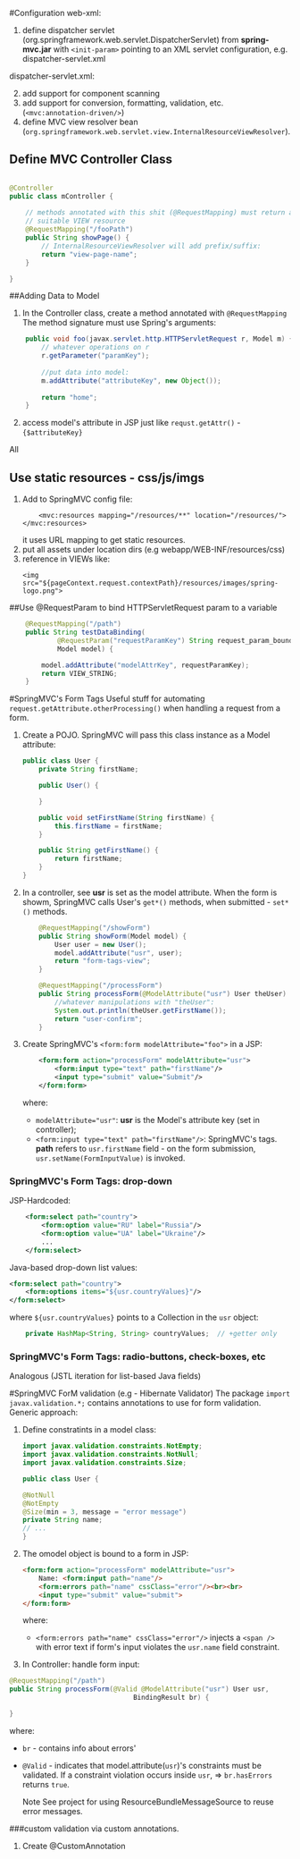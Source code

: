 #Configuration
web-xml:
1. define dispatcher servlet (org.springframework.web.servlet.DispatcherServlet)
from **spring-mvc.jar**
    with `<init-param>` pointing to an XML servlet configuration, e.g. dispatcher-servlet.xml

dispatcher-servlet.xml:

2. add support for component scanning 
3. add support for conversion, formatting, validation, etc. (`<mvc:annotation-driven/>`)
4. define MVC view resolver bean (`org.springframework.web.servlet.view.InternalResourceViewResolver`).

## Define MVC Controller Class

```java

@Controller
public class mController {
    
    // methods annotated with this shit (@RequestMapping) must return a string that is used to pick the 
    // suitable VIEW resource
    @RequestMapping("/fooPath")
    public String showPage() {
        // InternalResourceViewResolver will add prefix/suffix:
        return "view-page-name";
    }   

}
```

##Adding Data to Model
1. In the Controller class, create a method annotated with `@RequestMapping`
The method signature must use Spring's arguments:
```java
    public void foo(javax.servlet.http.HTTPServletRequest r, Model m) {
        // whatever operations on r
        r.getParameter("paramKey");
        
        //put data into model:
        m.addAttribute("attributeKey", new Object());
    
        return "home";
    }
```
2. access model's attribute in JSP just like `requst.getAttr()` - `{$attributeKey}`

All

## Use static resources - css/js/imgs
1. Add to SpringMVC config file:
    ```
        <mvc:resources mapping="/resources/**" location="/resources/"></mvc:resources>
    ```
    it uses URL mapping to get static resources.
2. put all assets under location dirs (e.g webapp/WEB-INF/resources/css)
3. reference in VIEWs like:
    ```
    <img src="${pageContext.request.contextPath}/resources/images/spring-logo.png"> 
    ```
   
##Use @RequestParam to bind HTTPServletRequest param to a variable

```java
    @RequestMapping("/path")
    public String testDataBinding(
            @RequestParam("requestParamKey") String request_param_bound,
            Model model) {

        model.addAttribute("modelAttrKey", requestParamKey);
        return VIEW_STRING;
    }
```

#SpringMVC's Form Tags
Useful stuff for automating `request.getAttribute.otherProcessing()` when handling a request
from a form.

1. Create a POJO. SpringMVC will pass this class instance as a Model attribute:
    ```java
    public class User {
        private String firstName;
    
        public User() {
    
        }
    
        public void setFirstName(String firstName) {
            this.firstName = firstName;
        }
    
        public String getFirstName() {
            return firstName;
        }
    }
    ```
 
 2. In a controller, see **usr** is set as the model attribute. When the form is showm, SpringMVC 
 calls User's `get*()` methods, when submitted - `set*()` methods.
     
    ```java
        @RequestMapping("/showForm")
        public String showForm(Model model) {
            User user = new User();
            model.addAttribute("usr", user);
            return "form-tags-view";
        }
    
        @RequestMapping("/processForm")
        public String processForm(@ModelAttribute("usr") User theUser) {
            //whatever manipulations with "theUser":        
            System.out.println(theUser.getFirstName());
            return "user-confirm";
        }
    ```
 
 
 3. Create SpringMVC's `<form:form modelAttribute="foo">` in a JSP:
    ```xml
        <form:form action="processForm" modelAttribute="usr">
            <form:input type="text" path="firstName"/>
            <input type="submit" value="Submit"/>
        </form:form>
    ```
    where:
    -  `modelAttribute="usr"`: **usr** is the Model's attribute key (set in controller);
    - `<form:input type="text" path="firstName"/>`: SpringMVC's tags. **path** refers to
    `usr.firstName` field - on the form submission, `usr.setName(FormInputValue)` is invoked. 
    
### SpringMVC's Form Tags: drop-down
JSP-Hardcoded:
```xml
    <form:select path="country">
        <form:option value="RU" label="Russia"/>
        <form:option value="UA" label="Ukraine"/>
        ...
    </form:select>
```
Java-based drop-down list values:
```xml
<form:select path="country">
    <form:options items="${usr.countryValues}"/>
</form:select>
```
where `${usr.countryValues}` points to a Collection in the `usr` object:
```java
    private HashMap<String, String> countryValues;  // +getter only
```

### SpringMVC's Form Tags: radio-buttons, check-boxes, etc
Analogous (JSTL iteration for list-based Java fields)

#SpringMVC ForM validation (e.g - Hibernate Validator)
The package `import javax.validation.*;` contains annotations to use for form validation.
Generic approach:
1. Define constratints in a model class:
    ```java
    import javax.validation.constraints.NotEmpty;
    import javax.validation.constraints.NotNull;
    import javax.validation.constraints.Size;
   
    public class User {  
   
    @NotNull
    @NotEmpty
    @Size(min = 3, message = "error message")
    private String name;
    // ...
    }
    ``` 
2. The omodel object is bound to a form in JSP:
    ```html
    <form:form action="processForm" modelAttribute="usr">
        Name: <form:input path="name"/> 
        <form:errors path="name" cssClass="error"/><br><br>
        <input type="submit" value="submit">
    </form:form>
    ```
   where:
    - `<form:errors path="name" cssClass="error"/>` injects a `<span />` with error text if form's input violates
     the `usr.name` field constraint. 
     
3. In Controller: handle form input:
```java
@RequestMapping("/path")
public String processForm(@Valid @ModelAttribute("usr") User usr,
                               BindingResult br) {

}
```
where:
- `br` - contains info about errors'
- `@Valid` - indicates that model.attribute(`usr`)'s constraints must be validated. If a constraint violation occurs 
 inside `usr`, => `br.hasErrors`  returns `true`.
 

    Note See project for using ResourceBundleMessageSource to reuse error messages.
    
    
    
###custom validation via custom annotations.
1. Create @CustomAnnotation

    